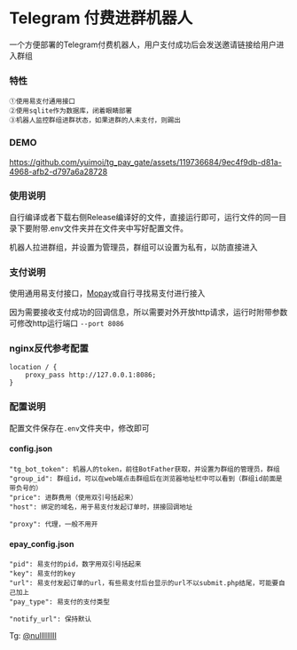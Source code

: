 # Telegram 付费进群机器人

一个方便部署的Telegram付费机器人，用户支付成功后会发送邀请链接给用户进入群组

### 特性
    ①使用易支付通用接口
    ②使用sqlite作为数据库，闭着眼睛部署
    ③机器人监控群组进群状态，如果进群的人未支付，则踢出

### DEMO


https://github.com/yuimoi/tg_pay_gate/assets/119736684/9ec4f9db-d81a-4968-afb2-d797a6a28728



### 使用说明
自行编译或者下载右侧Release编译好的文件，直接运行即可，运行文件的同一目录下要附带.env文件夹并在文件夹中写好配置文件。

机器人拉进群组，并设置为管理员，群组可以设置为私有，以防直接进入

### 支付说明
使用通用易支付接口，[Mopay](mopay.vip)或自行寻找易支付进行接入 

因为需要接收支付成功的回调信息，所以需要对外开放http请求，运行时附带参数可修改http运行端口 `--port 8086`

### nginx反代参考配置
    location / {
        proxy_pass http://127.0.0.1:8086;
    }


### 配置说明
配置文件保存在`.env`文件夹中，修改即可
#### config.json
    "tg_bot_token": 机器人的token，前往BotFather获取，并设置为群组的管理员，群组
    "group_id": 群组id，可以在web端点击群组后在浏览器地址栏中可以看到（群组id前面是带负号的）
    "price": 进群费用（使用双引号括起来）
    "host": 绑定的域名，用于易支付发起订单时，拼接回调地址
    
    "proxy": 代理，一般不用开


#### epay_config.json
    "pid": 易支付的pid，数字用双引号括起来
    "key": 易支付的key
    "url": 易支付发起订单的url，有些易支付后台显示的url不以submit.php结尾，可能要自己加上
    "pay_type": 易支付的支付类型
    
    "notify_url": 保持默认


Tg: [@nulllllllll](https://t.me/nulllllllll)
